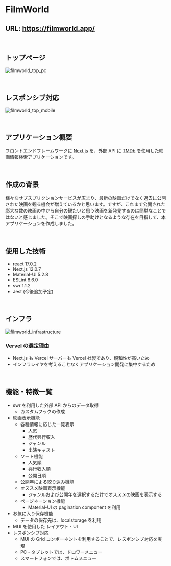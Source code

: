 # FilmWorld

## URL: https://filmworld.app/

<br>

## トップページ

![filmworld_top_pc](https://user-images.githubusercontent.com/74496398/155354498-7e6e4f86-25c5-44b7-9700-411a24e0458e.png)

<br>

## レスポンシブ対応

![filmworld_top_mobile](https://user-images.githubusercontent.com/74496398/155354821-4430933f-af21-456f-9fcb-b12de970042f.png)

<br>

## アプリケーション概要

フロントエンドフレームワークに [Next.js](https://nextjs.org/) を、外部 API に [TMDb](https://www.themoviedb.org/) を使用した映画情報検索アプリケーションです。

<br>

## 作成の背景

様々なサブスプリクションサービスが広まり、最新の映画だけでなく過去に公開された映画を観る機会が増えているかと思います。ですが、これまで公開された膨大な数の映画の中から自分の観たいと思う映画を新発見するのは簡単なことではないと感じました。そこで映画探しの手助けとなるような存在を目指して、本アプリケーションを作成しました。

<br>

## 使用した技術

- react 17.0.2
- Next.js 12.0.7
- Material-UI 5.2.8
- ESLint 8.6.0
- swr 1.1.2
- Jest (今後追加予定)

<br>

## インフラ

![filmworld_infrastructure](https://user-images.githubusercontent.com/74496398/152685644-41643163-c550-4df6-aefc-6e42f3df71e9.png)

### Vervel の選定理由

- Next.js も Vercel サーバーも Vercel 社製であり、親和性が高いため
- インフラレイヤを考えることなくアプリケーション開発に集中するため

<br>

## 機能・特徴一覧

- swr を利用した外部 API からのデータ取得
  - カスタムフックの作成
- 映画表示機能
  - 各種情報に応じた一覧表示
    - 人気
    - 歴代興行収入
    - ジャンル
    - 出演キャスト
  - ソート機能
    - 人気順
    - 興行収入順
    - 公開日順
  - 公開年による絞り込み機能
  - オススメ映画表示機能
    - ジャンルおよび公開年を選択するだけでオススメの映画を表示する
  - ページネーション機能
    - Material-UI の pagination component を利用
- お気に入り保存機能
  - データの保存先は、localstorage を利用
- MUI を使用した レイアウト・UI
- レスポンシブ対応
  - MUI の Grid コンポーネントを利用することで、レスポンシブ対応を実現
  - PC・タブレットでは、ドロワーメニュー
  - スマートフォンでは、ボトムメニュー
